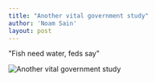```yaml
---
title: "Another vital government study"
author: 'Noam Sain'
layout: post
---
```


"Fish need water, feds say"

![Another vital government study](https://3.bp.blogspot.com/_8aN4krk1nsk/SyD9bafrBHI/AAAAAAAAAUQ/54bf0fNUSHU/s1600/image010.gif "Another vital government study")
